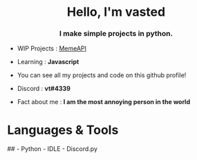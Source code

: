 <h1 align="center">Hello, I'm vasted</h1>
<h3 align="center">I make simple projects in python.</h3>

- WIP Projects : [MemeAPI](https://github.com/child1010/MemeAPI)

- Learning : **Javascript**

- You can see all my projects and code on this github profile!

- Discord : **vt#4339**

- Fact about me : **I am the most annoying person in the world**

<h1 align="Left">Languages & Tools</h1>
##
- Python
- IDLE
- Discord.py
